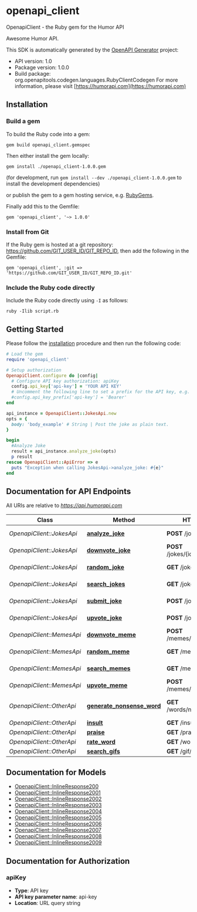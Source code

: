 # openapi_client

OpenapiClient - the Ruby gem for the Humor API

Awesome Humor API.

This SDK is automatically generated by the [OpenAPI Generator](https://openapi-generator.tech) project:

- API version: 1.0
- Package version: 1.0.0
- Build package: org.openapitools.codegen.languages.RubyClientCodegen
For more information, please visit [https://humorapi.com](https://humorapi.com)

## Installation

### Build a gem

To build the Ruby code into a gem:

```shell
gem build openapi_client.gemspec
```

Then either install the gem locally:

```shell
gem install ./openapi_client-1.0.0.gem
```

(for development, run `gem install --dev ./openapi_client-1.0.0.gem` to install the development dependencies)

or publish the gem to a gem hosting service, e.g. [RubyGems](https://rubygems.org/).

Finally add this to the Gemfile:

    gem 'openapi_client', '~> 1.0.0'

### Install from Git

If the Ruby gem is hosted at a git repository: https://github.com/GIT_USER_ID/GIT_REPO_ID, then add the following in the Gemfile:

    gem 'openapi_client', :git => 'https://github.com/GIT_USER_ID/GIT_REPO_ID.git'

### Include the Ruby code directly

Include the Ruby code directly using `-I` as follows:

```shell
ruby -Ilib script.rb
```

## Getting Started

Please follow the [installation](#installation) procedure and then run the following code:

```ruby
# Load the gem
require 'openapi_client'

# Setup authorization
OpenapiClient.configure do |config|
  # Configure API key authorization: apiKey
  config.api_key['api-key'] = 'YOUR API KEY'
  # Uncomment the following line to set a prefix for the API key, e.g. 'Bearer' (defaults to nil)
  #config.api_key_prefix['api-key'] = 'Bearer'
end

api_instance = OpenapiClient::JokesApi.new
opts = {
  body: 'body_example' # String | Post the joke as plain text.
}

begin
  #Analyze Joke
  result = api_instance.analyze_joke(opts)
  p result
rescue OpenapiClient::ApiError => e
  puts "Exception when calling JokesApi->analyze_joke: #{e}"
end

```

## Documentation for API Endpoints

All URIs are relative to *https://api.humorapi.com*

Class | Method | HTTP request | Description
------------ | ------------- | ------------- | -------------
*OpenapiClient::JokesApi* | [**analyze_joke**](docs/JokesApi.md#analyze_joke) | **POST** /jokes/analyze | Analyze Joke
*OpenapiClient::JokesApi* | [**downvote_joke**](docs/JokesApi.md#downvote_joke) | **POST** /jokes/{id}/downvote | Downvote a Joke
*OpenapiClient::JokesApi* | [**random_joke**](docs/JokesApi.md#random_joke) | **GET** /jokes/random | Random Joke
*OpenapiClient::JokesApi* | [**search_jokes**](docs/JokesApi.md#search_jokes) | **GET** /jokes/search | Search Jokes
*OpenapiClient::JokesApi* | [**submit_joke**](docs/JokesApi.md#submit_joke) | **POST** /jokes | Submit Joke
*OpenapiClient::JokesApi* | [**upvote_joke**](docs/JokesApi.md#upvote_joke) | **POST** /jokes/{id}/upvote | Upvote a Joke
*OpenapiClient::MemesApi* | [**downvote_meme**](docs/MemesApi.md#downvote_meme) | **POST** /memes/{id}/downvote | Downvote a Meme
*OpenapiClient::MemesApi* | [**random_meme**](docs/MemesApi.md#random_meme) | **GET** /memes/random | Random Meme
*OpenapiClient::MemesApi* | [**search_memes**](docs/MemesApi.md#search_memes) | **GET** /memes/search | Search Memes
*OpenapiClient::MemesApi* | [**upvote_meme**](docs/MemesApi.md#upvote_meme) | **POST** /memes/{id}/upvote | Upvote a Meme
*OpenapiClient::OtherApi* | [**generate_nonsense_word**](docs/OtherApi.md#generate_nonsense_word) | **GET** /words/nonsense/random | Generate Nonsense Word
*OpenapiClient::OtherApi* | [**insult**](docs/OtherApi.md#insult) | **GET** /insult | Insult
*OpenapiClient::OtherApi* | [**praise**](docs/OtherApi.md#praise) | **GET** /praise | Praise
*OpenapiClient::OtherApi* | [**rate_word**](docs/OtherApi.md#rate_word) | **GET** /words/rate | Rate Word
*OpenapiClient::OtherApi* | [**search_gifs**](docs/OtherApi.md#search_gifs) | **GET** /gif/search | Search Gifs


## Documentation for Models

 - [OpenapiClient::InlineResponse200](docs/InlineResponse200.md)
 - [OpenapiClient::InlineResponse2001](docs/InlineResponse2001.md)
 - [OpenapiClient::InlineResponse2002](docs/InlineResponse2002.md)
 - [OpenapiClient::InlineResponse2003](docs/InlineResponse2003.md)
 - [OpenapiClient::InlineResponse2004](docs/InlineResponse2004.md)
 - [OpenapiClient::InlineResponse2005](docs/InlineResponse2005.md)
 - [OpenapiClient::InlineResponse2006](docs/InlineResponse2006.md)
 - [OpenapiClient::InlineResponse2007](docs/InlineResponse2007.md)
 - [OpenapiClient::InlineResponse2008](docs/InlineResponse2008.md)
 - [OpenapiClient::InlineResponse2009](docs/InlineResponse2009.md)


## Documentation for Authorization


### apiKey


- **Type**: API key
- **API key parameter name**: api-key
- **Location**: URL query string


